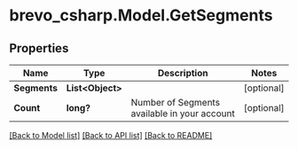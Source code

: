 # brevo_csharp.Model.GetSegments
## Properties

Name | Type | Description | Notes
------------ | ------------- | ------------- | -------------
**Segments** | **List&lt;Object&gt;** |  | [optional] 
**Count** | **long?** | Number of Segments available in your account | [optional] 

[[Back to Model list]](../README.md#documentation-for-models) [[Back to API list]](../README.md#documentation-for-api-endpoints) [[Back to README]](../README.md)

